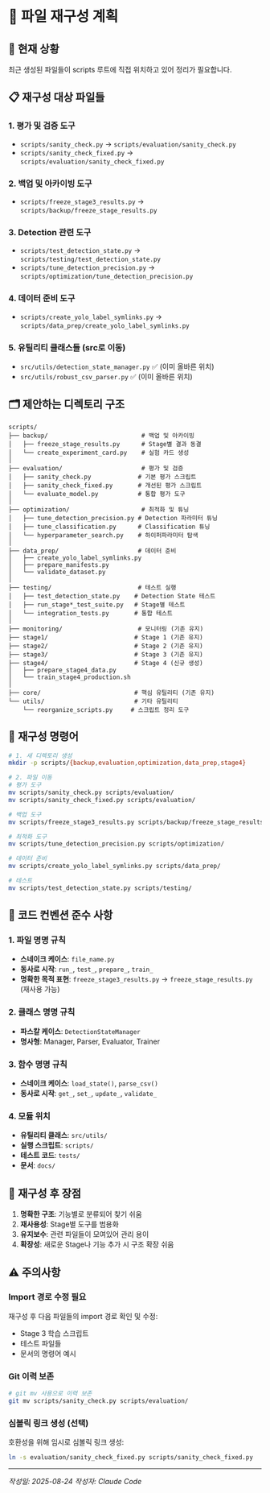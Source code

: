 # 📁 파일 재구성 계획

## 🎯 현재 상황

최근 생성된 파일들이 scripts 루트에 직접 위치하고 있어 정리가 필요합니다.

## 📋 재구성 대상 파일들

### 1. 평가 및 검증 도구
- `scripts/sanity_check.py` → `scripts/evaluation/sanity_check.py`
- `scripts/sanity_check_fixed.py` → `scripts/evaluation/sanity_check_fixed.py`

### 2. 백업 및 아카이빙 도구
- `scripts/freeze_stage3_results.py` → `scripts/backup/freeze_stage_results.py`

### 3. Detection 관련 도구
- `scripts/test_detection_state.py` → `scripts/testing/test_detection_state.py`
- `scripts/tune_detection_precision.py` → `scripts/optimization/tune_detection_precision.py`

### 4. 데이터 준비 도구
- `scripts/create_yolo_label_symlinks.py` → `scripts/data_prep/create_yolo_label_symlinks.py`

### 5. 유틸리티 클래스들 (src로 이동)
- `src/utils/detection_state_manager.py` ✅ (이미 올바른 위치)
- `src/utils/robust_csv_parser.py` ✅ (이미 올바른 위치)

## 🗂️ 제안하는 디렉토리 구조

```
scripts/
├── backup/                          # 백업 및 아카이빙
│   ├── freeze_stage_results.py      # Stage별 결과 동결
│   └── create_experiment_card.py    # 실험 카드 생성
│
├── evaluation/                      # 평가 및 검증
│   ├── sanity_check.py             # 기본 평가 스크립트
│   ├── sanity_check_fixed.py       # 개선된 평가 스크립트
│   └── evaluate_model.py           # 통합 평가 도구
│
├── optimization/                    # 최적화 및 튜닝
│   ├── tune_detection_precision.py # Detection 파라미터 튜닝
│   ├── tune_classification.py      # Classification 튜닝
│   └── hyperparameter_search.py    # 하이퍼파라미터 탐색
│
├── data_prep/                      # 데이터 준비
│   ├── create_yolo_label_symlinks.py
│   ├── prepare_manifests.py
│   └── validate_dataset.py
│
├── testing/                        # 테스트 실행
│   ├── test_detection_state.py    # Detection State 테스트
│   ├── run_stage*_test_suite.py   # Stage별 테스트
│   └── integration_tests.py       # 통합 테스트
│
├── monitoring/                     # 모니터링 (기존 유지)
├── stage1/                        # Stage 1 (기존 유지)
├── stage2/                        # Stage 2 (기존 유지)
├── stage3/                        # Stage 3 (기존 유지)
├── stage4/                        # Stage 4 (신규 생성)
│   ├── prepare_stage4_data.py
│   └── train_stage4_production.sh
│
├── core/                          # 핵심 유틸리티 (기존 유지)
└── utils/                         # 기타 유틸리티
    └── reorganize_scripts.py     # 스크립트 정리 도구
```

## 🔧 재구성 명령어

```bash
# 1. 새 디렉토리 생성
mkdir -p scripts/{backup,evaluation,optimization,data_prep,stage4}

# 2. 파일 이동
# 평가 도구
mv scripts/sanity_check.py scripts/evaluation/
mv scripts/sanity_check_fixed.py scripts/evaluation/

# 백업 도구
mv scripts/freeze_stage3_results.py scripts/backup/freeze_stage_results.py

# 최적화 도구
mv scripts/tune_detection_precision.py scripts/optimization/

# 데이터 준비
mv scripts/create_yolo_label_symlinks.py scripts/data_prep/

# 테스트
mv scripts/test_detection_state.py scripts/testing/
```

## 📝 코드 컨벤션 준수 사항

### 1. 파일 명명 규칙
- **스네이크 케이스**: `file_name.py`
- **동사로 시작**: `run_`, `test_`, `prepare_`, `train_`
- **명확한 목적 표현**: `freeze_stage3_results.py` → `freeze_stage_results.py` (재사용 가능)

### 2. 클래스 명명 규칙
- **파스칼 케이스**: `DetectionStateManager`
- **명사형**: Manager, Parser, Evaluator, Trainer

### 3. 함수 명명 규칙
- **스네이크 케이스**: `load_state()`, `parse_csv()`
- **동사로 시작**: `get_`, `set_`, `update_`, `validate_`

### 4. 모듈 위치
- **유틸리티 클래스**: `src/utils/`
- **실행 스크립트**: `scripts/`
- **테스트 코드**: `tests/`
- **문서**: `docs/`

## 🎯 재구성 후 장점

1. **명확한 구조**: 기능별로 분류되어 찾기 쉬움
2. **재사용성**: Stage별 도구를 범용화
3. **유지보수**: 관련 파일들이 모여있어 관리 용이
4. **확장성**: 새로운 Stage나 기능 추가 시 구조 확장 쉬움

## ⚠️ 주의사항

### Import 경로 수정 필요
재구성 후 다음 파일들의 import 경로 확인 및 수정:
- Stage 3 학습 스크립트
- 테스트 파일들
- 문서의 명령어 예시

### Git 이력 보존
```bash
# git mv 사용으로 이력 보존
git mv scripts/sanity_check.py scripts/evaluation/
```

### 심볼릭 링크 생성 (선택)
호환성을 위해 임시로 심볼릭 링크 생성:
```bash
ln -s evaluation/sanity_check_fixed.py scripts/sanity_check_fixed.py
```

---

*작성일: 2025-08-24*
*작성자: Claude Code*